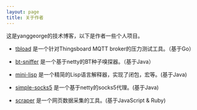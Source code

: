 ```yaml
---
layout: page
title: 关于作者
---
```


这是yanggeorge的技术博客，以下是作者一些个人项目。

- [tbload](https://github.com/yanggeorge/tbload) 是一个针对Thingsboard MQTT broker的压力测试工具。（基于Go）

- [bt-sniffer](https://github.com/yanggeorge/btsniffer) 是一个基于netty的BT种子嗅探器。（基于Java）

- [mini-lisp](https://github.com/yanggeorge/minilisp) 是一个精简的Lisp语言解释器，实现了闭包，宏等。(基于Java)

- [simple-socks5](https://github.com/yanggeorge/simple-socks5) 是一个基于netty的socks5代理。(基于Java)

- [scraper](https://github.com/yanggeorge/scraper) 是一个网页数据采集的工具。(基于JavaScript & Ruby)
